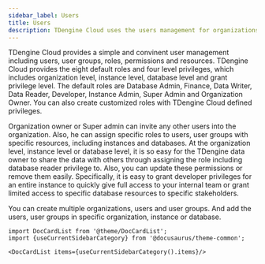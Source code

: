 ```yaml
---
sidebar_label: Users
title: Users
description: TDengine Cloud uses the users management for organizations, users, user groups, roles, instances and databases.
---
```


TDengine Cloud provides a simple and convinent user management including users, user groups, roles, permissions and resources. TDengine Cloud provides the eight default roles and four level privileges, which includes organization level, instance level, database level and grant privilege level. The default roles are Database Admin, Finance, Data Writer, Data Reader, Developer, Instance Admin, Super Admin and Organization Owner.  You can also create customized roles with TDengine Cloud defined privileges.

Organization owner or Super admin can invite any other users into the organization. Also, he can assign specific roles to users, user groups with specific resources, including instances and databases. At the organization level, instance level or database level, it is so easy for the TDengine data owner to share the data with others through assigning the role including database reader privilege to.  Also, you can update these permissions or remove them easily. Specifically, it is easy to grant developer privileges for an entire instance to quickly give full access to your internal team or grant limited access to specific database resources to specific stakeholders.

You can create multiple organizations, users and user groups. And add the users, user groups in specific organization, instance or database.

```mdx-code-block
import DocCardList from '@theme/DocCardList';
import {useCurrentSidebarCategory} from '@docusaurus/theme-common';

<DocCardList items={useCurrentSidebarCategory().items}/>
```
